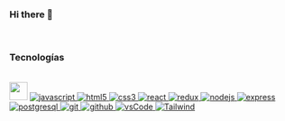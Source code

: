 ### Hi there 👋


<div>
 <br>
  
  <h3>Tecnologías</h3> 
  
  <br>
  
  <img src="https://media2.giphy.com/media/QssGEmpkyEOhBCb7e1/giphy.gif?cid=ecf05e47a0n3gi1bfqntqmob8g9aid1oyj2wr3ds3mg700bl&rid=giphy.gif" width="32px"> 
  <a href="https://developer.mozilla.org/es/docs/Web/JavaScript" target="_blank"> 
    <img src="https://img.shields.io/badge/Javascript-F7DF1E.svg?style=for-the-badge&logo=javascript&logoColor=black"
      alt="javascript"/> 
  </a>
  <a href="https://www.w3.org/html/" target="_blank"> 
    <img src="https://img.shields.io/badge/HTML5-E34F26.svg?style=for-the-badge&logo=html5&logoColor=white"
      alt="html5"/> 
  </a>
  <a href="https://www.w3schools.com/css/" target="_blank">
    <img src="https://img.shields.io/badge/CSS3-1572B6.svg?style=for-the-badge&logo=css3&logoColor=white"
      alt="css3"/>
  </a>
  <a href="https://reactjs.org/" target="_blank"> 
    <img src="https://img.shields.io/badge/React-61DAFB.svg?style=for-the-badge&logo=react&logoColor=black"
      alt="react"/> 
  </a>
  <a href="https://redux.js.org" target="_blank"> 
    <img src="https://img.shields.io/badge/Redux-764ABC?style=for-the-badge&logo=redux&logoColor=FAFAFA"
      alt="redux"/> 
  </a>
  <a href="https://nodejs.org" target="_blank"> 
    <img src="https://img.shields.io/badge/Node.js-339933.svg?style=for-the-badge&logo=nodedotjs&logoColor=white"
      alt="nodejs"/> 
  </a>
  <a href="https://expressjs.com" target="_blank">
    <img src="https://img.shields.io/badge/Express-000000.svg?style=for-the-badge&logo=express&logoColor=white"
      alt="express" />
  </a>     
  <a href="https://www.postgresql.org" target="_blank"> 
    <img src="https://img.shields.io/badge/PostgreSQL-4169E1.svg?style=for-the-badge&logo=postgresql&logoColor=white"
      alt="postgresql"/> 
  </a>
  <a href="https://git-scm.com/" target="_blank">
    <img src="https://img.shields.io/badge/Git-F05032.svg?style=for-the-badge&logo=git&logoColor=white"
      alt="git"/>
  </a>
  <a href="https://github.com/Bautista" target="_blank">
    <img src="https://img.shields.io/badge/GitHub-181717.svg?style=for-the-badge&logo=github&logoColor=white" alt="github" />
  </a>
  <a href="https://code.visualstudio.com/" target="_blank">
    <img src="https://img.shields.io/badge/VSCode-007ACC.svg?style=for-the-badge&logo=visualstudiocode&logoColor=white" alt="vsCode"/> 
  </a>
  <a href="https://tailwindcss.com/" target="_blank">
    <img src="https://img.shields.io/badge/logo-tailwind-blue?style=for-the-badge&logo=tailwind" alt="Tailwind"/> 
  </a>
 </div>
